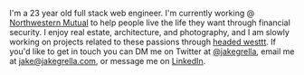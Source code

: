 I'm a 23 year old full stack web engineer. I'm currently working @ [Northwestern Mutual](https://northwesternmutual.com/) to help people live the life they want through financial security. I enjoy real estate, architecture, and photography, and I am slowly working on projects related to these passions through [headed westtt](https://headedwesttt.com). If you'd like to get in touch you can DM me on Twitter at [@jakegrella](https://twitter.com/jakegrella), email me at [jake@jakegrella.com](jake@jakegrella.com), or message me on [LinkedIn](https://linkedin.com/in/jakegrella).
